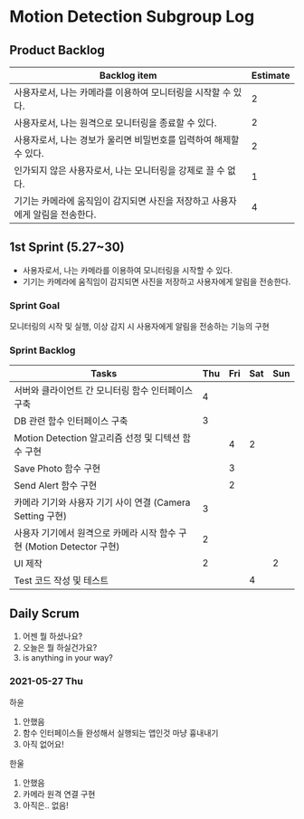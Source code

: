 # Motion Detection Subgroup Log

## Product Backlog

| Backlog item                                                                  | Estimate |
| ----------------------------------------------------------------------------- | -------- |
| 사용자로서, 나는 카메라를 이용하여 모니터링을 시작할 수 있다.                 | 2        |
| 사용자로서, 나는 원격으로 모니터링을 종료할 수 있다.                          | 2        |
| 사용자로서, 나는 경보가 울리면 비밀번호를 입력하여 해제할 수 있다.            | 2        |
| 인가되지 않은 사용자로서, 나는 모니터링을 강제로 끌 수 없다.                  | 1        |
| 기기는 카메라에 움직임이 감지되면 사진을 저장하고 사용자에게 알림을 전송한다. | 4        |

## 1st Sprint (5.27~30)

- 사용자로서, 나는 카메라를 이용하여 모니터링을 시작할 수 있다.
- 기기는 카메라에 움직임이 감지되면 사진을 저장하고 사용자에게 알림을 전송한다.

### Sprint Goal

모니터링의 시작 및 실행, 이상 감지 시 사용자에게 알림을 전송하는 기능의 구현

### Sprint Backlog

| Tasks                                                                 | Thu | Fri | Sat | Sun |
| --------------------------------------------------------------------- | --- | --- | --- | --- |
| 서버와 클라이언트 간 모니터링 함수 인터페이스 구축                    | 4   |     |     |     |
| DB 관련 함수 인터페이스 구축                                          | 3   |     |     |     |
| Motion Detection 알고리즘 선정 및 디텍션 함수 구현                    |     | 4   | 2   |     |
| Save Photo 함수 구현                                                  |     | 3   |     |     |
| Send Alert 함수 구현                                                  |     | 2   |     |     |
| 카메라 기기와 사용자 기기 사이 연결 (Camera Setting 구현)             | 3   |     |     |     |
| 사용자 기기에서 원격으로 카메라 시작 함수 구현 (Motion Detector 구현) | 2   |     |     |     |
| UI 제작                                                               | 2   |     |     | 2   |
| Test 코드 작성 및 테스트                                              |     |     | 4   |     |

## Daily Scrum

1. 어젠 뭘 하셨나요?
2. 오늘은 뭘 하실건가요?
3. is anything in your way?

### 2021-05-27 Thu

하윤

1. 안했음
2. 함수 인터페이스들 완성해서 실행되는 앱인것 마냥 흉내내기
3. 아직 없어요!

한울

1. 안했음
2. 카메라 원격 연결 구현
3. 아직은.. 없음!
